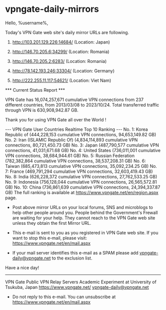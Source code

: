 # vpngate-daily-mirrors

Hello, %username%,

Today's VPN Gate web site's daily mirror URLs are following.

1. http://103.201.129.226:14684/
   (Location: Japan)

2. http://146.70.205.6:34299/
   (Location: Romania)

3. http://146.70.205.2:6283/
   (Location: Romania)

4. http://78.142.193.246:33304/
   (Location: Germany)

5. http://222.255.11.117:54621/
   (Location: Viet Nam)


*** Current Status Report ***

VPN Gate has 16,074,257,671 cumulative VPN connections from 237 different countries, from 2013/03/08 to 2023/10/24.
Total transferred traffic through VPN is 630,908,942.87 GB.

Thank you for using VPN Gate all over the World !


--- VPN Gate User Countries Realtime Top 10 Ranking ---
No. 1: Korea Republic of (444,228,153 cumulative VPN connections, 94,653,149.82 GB)
No. 2: Iran (ISLAMIC Republic Of) (4,834,114,893 cumulative VPN connections, 80,721,450.73 GB)
No. 3: Japan (487,790,577 cumulative VPN connections, 41,031,671.68 GB)
No. 4: United States (736,011,001 cumulative VPN connections, 38,684,944.61 GB)
No. 5: Russian Federation (782,382,864 cumulative VPN connections, 38,537,208.31 GB)
No. 6: Taiwan (685,473,813 cumulative VPN connections, 35,092,234.25 GB)
No. 7: France (469,791,294 cumulative VPN connections, 32,603,419.43 GB)
No. 8: India (626,228,372 cumulative VPN connections, 27,762,533.25 GB)
No. 9: Indonesia (756,128,044 cumulative VPN connections, 26,565,572.81 GB)
No. 10: China (736,861,639 cumulative VPN connections, 24,394,337.87 GB)
The full ranking is available at https://www.vpngate.net/en/region.aspx page.


* Post above mirror URLs on your local forums, SNS and microblogs
  to help other people around you.
  People behind the Government's Frewall are waiting for your help.
  They cannot reach to the VPN Gate web site
  unless they obtain the first Mirror URL.

* This e-mail is sent to you as you registered in VPN Gate web site.
  If you want to stop this e-mail, please visit:
  https://www.vpngate.net/en/mail.aspx

* If your mail server identifies this e-mail as a SPAM
  please add vpngate-daily@vpngate.net to the exclusion list.

Have a nice day!

------------------------------------------------------
VPN Gate Public VPN Relay Servers
Academic Experiment at University of Tsukuba, Japan
https://www.vpngate.net/
vpngate-daily@vpngate.net
* Do not reply to this e-mail.
  You can unsubscribe at https://www.vpngate.net/en/mail.aspx


